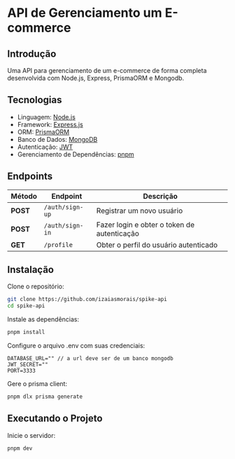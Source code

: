# API de Gerenciamento um E-commerce

## Introdução

Uma API para gerenciamento de um e-commerce de forma completa desenvolvida com Node.js, Express, PrismaORM e Mongodb.

## Tecnologias
- Linguagem: [Node.js](https://nodejs.org)
- Framework: [Express.js](https://expressjs.com/)
- ORM: [PrismaORM](https://www.prisma.io)
- Banco de Dados: [MongoDB](https://www.mongodb.com/)
- Autenticação: [JWT](https://jwt.io)
- Gerenciamento de Dependências: [pnpm](https://pnpm.io)

## Endpoints

| Método     | Endpoint                   | Descrição                                           |
|------------|----------------------------|-----------------------------------------------------|
| **POST**   | `/auth/sign-up`            | Registrar um novo usuário                           |
| **POST**   | `/auth/sign-in`            | Fazer login e obter o token de autenticação         |
| **GET**    | `/profile`                 | Obter o perfil do usuário autenticado               |

## Instalação
Clone o repositório:

```bash
git clone https://github.com/izaiasmorais/spike-api
cd spike-api
```

Instale as dependências:

```bash
pnpm install
```

Configure o arquivo .env com suas credenciais:

```env
DATABASE_URL="" // a url deve ser de um banco mongodb
JWT_SECRET=""
PORT=3333
```

Gere o prisma client:

```bash
pnpm dlx prisma generate
```

## Executando o Projeto
Inicie o servidor:

```bash
pnpm dev
```
